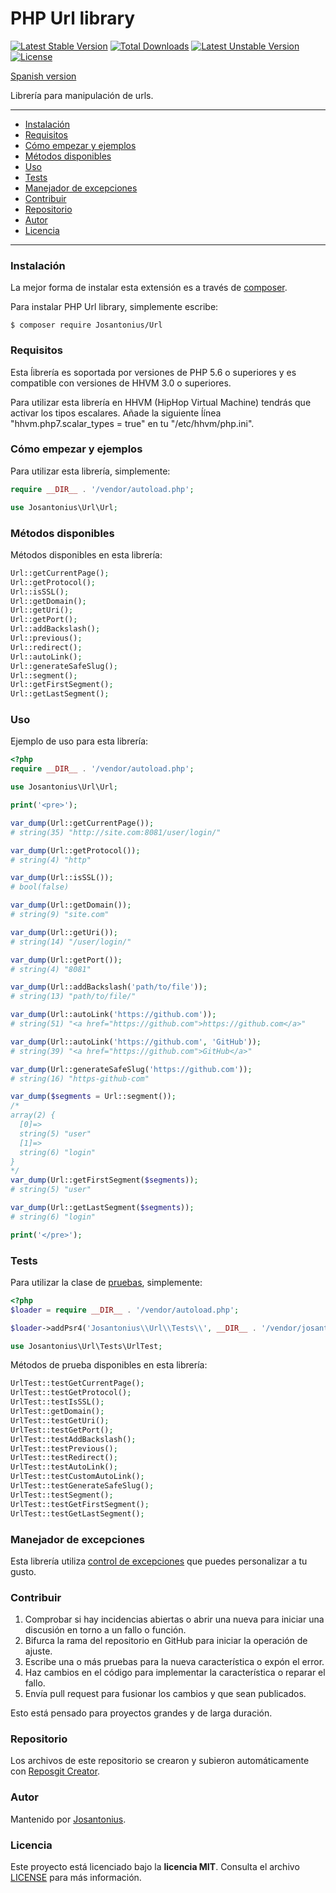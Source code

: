 # PHP Url library

[![Latest Stable Version](https://poser.pugx.org/josantonius/url/v/stable)](https://packagist.org/packages/josantonius/url) [![Total Downloads](https://poser.pugx.org/josantonius/url/downloads)](https://packagist.org/packages/josantonius/url) [![Latest Unstable Version](https://poser.pugx.org/josantonius/url/v/unstable)](https://packagist.org/packages/josantonius/url) [![License](https://poser.pugx.org/josantonius/url/license)](https://packagist.org/packages/josantonius/url)

[Spanish version](README-ES.md)

Librería para manipulación de urls.

---

- [Instalación](#instalación)
- [Requisitos](#requisitos)
- [Cómo empezar y ejemplos](#cómo-empezar-y-ejemplos)
- [Métodos disponibles](#métodos-disponibles)
- [Uso](#uso)
- [Tests](#tests)
- [Manejador de excepciones](#manejador-de-excepciones)
- [Contribuir](#contribuir)
- [Repositorio](#repositorio)
- [Autor](#autor)
- [Licencia](#licencia)

---

### Instalación 

La mejor forma de instalar esta extensión es a través de [composer](http://getcomposer.org/download/).

Para instalar PHP Url library, simplemente escribe:

    $ composer require Josantonius/Url

### Requisitos

Esta ĺibrería es soportada por versiones de PHP 5.6 o superiores y es compatible con versiones de HHVM 3.0 o superiores.

Para utilizar esta librería en HHVM (HipHop Virtual Machine) tendrás que activar los tipos escalares. Añade la siguiente ĺínea "hhvm.php7.scalar_types = true" en tu "/etc/hhvm/php.ini".

### Cómo empezar y ejemplos

Para utilizar esta librería, simplemente:

```php
require __DIR__ . '/vendor/autoload.php';

use Josantonius\Url\Url;
```
### Métodos disponibles

Métodos disponibles en esta librería:

```php
Url::getCurrentPage();
Url::getProtocol();
Url::isSSL();
Url::getDomain();
Url::getUri();
Url::getPort();
Url::addBackslash();
Url::previous();
Url::redirect();
Url::autoLink();
Url::generateSafeSlug();
Url::segment();
Url::getFirstSegment();
Url::getLastSegment();
```
### Uso

Ejemplo de uso para esta librería:

```php
<?php
require __DIR__ . '/vendor/autoload.php';

use Josantonius\Url\Url;

print('<pre>'); 

var_dump(Url::getCurrentPage()); 
# string(35) "http://site.com:8081/user/login/"

var_dump(Url::getProtocol()); 	 
# string(4) "http"

var_dump(Url::isSSL()); 		 
# bool(false)

var_dump(Url::getDomain()); 	 
# string(9) "site.com"

var_dump(Url::getUri()); 		 
# string(14) "/user/login/"

var_dump(Url::getPort()); 		 
# string(4) "8081"

var_dump(Url::addBackslash('path/to/file'));   
# string(13) "path/to/file/"

var_dump(Url::autoLink('https://github.com')); 
# string(51) "<a href="https://github.com">https://github.com</a>"

var_dump(Url::autoLink('https://github.com', 'GitHub')); 
# string(39) "<a href="https://github.com">GitHub</a>"

var_dump(Url::generateSafeSlug('https://github.com')); 
# string(16) "https-github-com"

var_dump($segments = Url::segment());
/*
array(2) {
  [0]=>
  string(5) "user"
  [1]=>
  string(6) "login"
}
*/
var_dump(Url::getFirstSegment($segments)); 
# string(5) "user"

var_dump(Url::getLastSegment($segments)); 
# string(6) "login"

print('</pre>'); 
```

### Tests 

Para utilizar la clase de [pruebas](tests), simplemente:

```php
<?php
$loader = require __DIR__ . '/vendor/autoload.php';

$loader->addPsr4('Josantonius\\Url\\Tests\\', __DIR__ . '/vendor/josantonius/url/tests');

use Josantonius\Url\Tests\UrlTest;
```
Métodos de prueba disponibles en esta librería:

```php
UrlTest::testGetCurrentPage();
UrlTest::testGetProtocol();
UrlTest::testIsSSL();
UrlTest::getDomain();
UrlTest::testGetUri();
UrlTest::testGetPort();
UrlTest::testAddBackslash();
UrlTest::testPrevious();
UrlTest::testRedirect();
UrlTest::testAutoLink();
UrlTest::testCustomAutoLink();
UrlTest::testGenerateSafeSlug();
UrlTest::testSegment();
UrlTest::testGetFirstSegment();
UrlTest::testGetLastSegment();
```

### Manejador de excepciones

Esta librería utiliza [control de excepciones](src/Exception) que puedes personalizar a tu gusto.
### Contribuir
1. Comprobar si hay incidencias abiertas o abrir una nueva para iniciar una discusión en torno a un fallo o función.
1. Bifurca la rama del repositorio en GitHub para iniciar la operación de ajuste.
1. Escribe una o más pruebas para la nueva característica o expón el error.
1. Haz cambios en el código para implementar la característica o reparar el fallo.
1. Envía pull request para fusionar los cambios y que sean publicados.

Esto está pensado para proyectos grandes y de larga duración.

### Repositorio

Los archivos de este repositorio se crearon y subieron automáticamente con [Reposgit Creator](https://github.com/Josantonius/BASH-Reposgit).

### Autor

Mantenido por [Josantonius](https://github.com/Josantonius/).

### Licencia

Este proyecto está licenciado bajo la **licencia MIT**. Consulta el archivo [LICENSE](LICENSE) para más información.